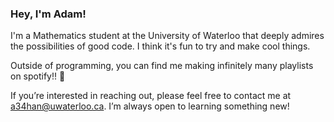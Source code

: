 ### Hey, I'm Adam!

I'm a Mathematics student at the University of Waterloo that deeply admires the possibilities of good code. I think it's fun to try and make cool things.

Outside of programming, you can find me making infinitely many playlists on spotify!! 🕺 

If you’re interested in reaching out, please feel free to contact me at a34han@uwaterloo.ca. I’m always open to learning something new!

<!--
**adam-han/adam-han** is a ✨ _special_ ✨ repository because its `README.md` (this file) appears on your GitHub profile.

Here are some ideas to get you started:

- 🔭 I’m currently working on ...
- 🌱 I’m currently learning ...
- 👯 I’m looking to collaborate on ...
- 🤔 I’m looking for help with ...
- 💬 Ask me about ...
- 📫 How to reach me: ...
- 😄 Pronouns: ...
- ⚡ Fun fact: ...
-->
